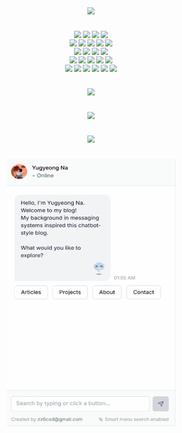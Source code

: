 <div align="center">
	<img src="https://capsule-render.vercel.app/api?type=waving&color=auto&height=300&section=header&text=Yugyeong%20Na&fontSize=70" />
	<br/><br/><br/>
	<img src="https://img.shields.io/badge/Java-007396?style=flat&logo=Java&logoColor=white" />
	<img src="https://img.shields.io/badge/Spring-6DB33F?style=flat&logo=Spring&logoColor=white" />
	<img src="https://img.shields.io/badge/Python-3776AB?style=flat&logo=Python&logoColor=white" />
	<img src="https://img.shields.io/badge/Apache Kafka-231F20?style=flat&logo=apachekafka&logoColor=white" />
	<!--<img src="https://img.shields.io/badge/Node.js-339933?style=flat&logo=Node.js&logoColor=white" />-->
	<!--<img src="https://img.shields.io/badge/Kotlin-7F52FF?style=flat&logo=Kotlin&logoColor=white" />-->
	<br/>
	<img src="https://img.shields.io/badge/React-61DAFB?style=flat&logo=React&logoColor=white" />
	<img src="https://img.shields.io/badge/Next.js-000000?style=flat&logo=nextdotjs&logoColor=white" />
	<img src="https://img.shields.io/badge/JavaScript-F7DF1E?style=flat&logo=JavaScript&logoColor=white" />
	<img src="https://img.shields.io/badge/TypeScript-3178C6?style=flat&logo=TypeScript&logoColor=white" />
	<img src="https://img.shields.io/badge/Tailwind CSS-06B6D4?style=flat&logo=tailwindcss&logoColor=white" />
	<br/>
	<!--<img src="https://img.shields.io/badge/jQuery-0769AD?style=flat&logo=jQuery&logoColor=white" />
	<img src="https://img.shields.io/badge/HTML5-E34F26?style=flat&logo=HTML5&logoColor=white" />
	<img src="https://img.shields.io/badge/CSS3-1572B6?style=flat&logo=CSS3&logoColor=white" />
	<br/>-->
	<img src="https://img.shields.io/badge/MySQL-4479A1?style=flat&logo=MySQL&logoColor=white" />
	<img src="https://img.shields.io/badge/PostgreSQL-4169E1?style=flat&logo=PostgreSQL&logoColor=white" />
	<img src="https://img.shields.io/badge/Oracle SQL-F80000?style=flat&logo=Oracle&logoColor=white" />
	<img src="https://img.shields.io/badge/Elasticsearch-005577?style=flat&logo=elasticsearch&logoColor=white" />
	<!--<img src="https://img.shields.io/badge/MariaDB-003545?style=flat&logo=MariaDB&logoColor=white" />-->
	<br/>
	<img src="https://img.shields.io/badge/Linux-FCC624?style=flat&logo=Linux&logoColor=white" />
	<img src="https://img.shields.io/badge/Amazon-FF9900?style=flat&logo=AWS&logoColor=white" />
	<img src="https://img.shields.io/badge/Kubernetes-326CE5?style=flat&logo=kubernetes&logoColor=white" />
	<img src="https://img.shields.io/badge/Docker-2496ED?style=flat&logo=docker&logoColor=white" />
	<img src="https://img.shields.io/badge/NGINX-009639?style=flat&logo=nginx&logoColor=white" />
	<br/>
	<img src="https://img.shields.io/badge/Argo-EF7B4d?style=flat&logo=argo&logoColor=white" />
	<img src="https://img.shields.io/badge/Github-181717?style=flat&logo=github&logoColor=white" />
	<img src="https://img.shields.io/badge/Github Actions-2088FF?style=flat&logo=githubactions&logoColor=white" />
	<img src="https://img.shields.io/badge/Grafana-F46800?style=flat&logo=grafana&logoColor=white" />
	<img src="https://img.shields.io/badge/Prometheus-E6522C?style=flat&logo=prometheus&logoColor=white" />
	<img src="https://img.shields.io/badge/Jenkins-D24939?style=flat&logo=jenkins&logoColor=white" />
	<br/><br/><br/>
	<img src="https://github-readme-stats.vercel.app/api/top-langs/?username=60cod&layout=compact&langs_count=10" />
	<br/><br/><br/>
	<img src="https://github-readme-stats.vercel.app/api?username=60cod&count_private=true&show_icons=true&include_all_commits=true&hide_rank=true" />
	<br/><br/><br/>
	<img src="https://ghchart.rshah.org/60cod" />
	<br/><br/><br/>
	<a href="https://www.ygna.blog" target="_blank"><img src="floating-bot-full.gif" style="width: 380px; height: 600px;" /></a>
	<br/><br/><br/>
</div>
